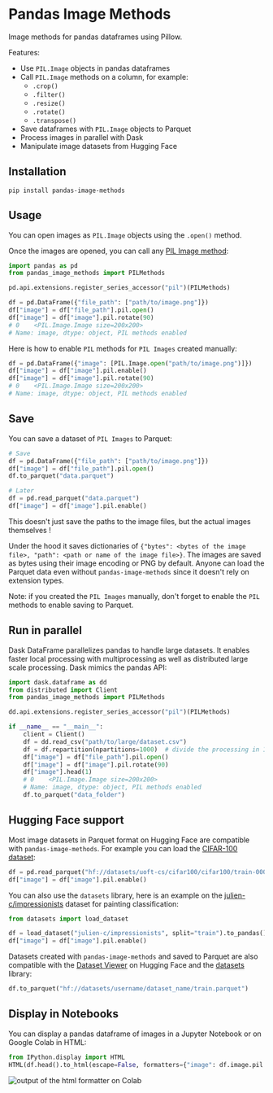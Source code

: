 # Pandas Image Methods

Image methods for pandas dataframes using Pillow.

Features:

* Use `PIL.Image` objects in pandas dataframes
* Call `PIL.Image` methods on a column, for example:
  * `.crop()`
  * `.filter()`
  * `.resize()`
  * `.rotate()`
  * `.transpose()`
* Save dataframes with `PIL.Image` objects to Parquet
* Process images in parallel with Dask
* Manipulate image datasets from Hugging Face

## Installation

```pip
pip install pandas-image-methods
```

## Usage

You can open images as `PIL.Image` objects using the `.open()` method.

Once the images are opened, you can call any [PIL Image method](https://pillow.readthedocs.io/en/stable/reference/Image.html#the-image-class):

```python
import pandas as pd
from pandas_image_methods import PILMethods

pd.api.extensions.register_series_accessor("pil")(PILMethods)

df = pd.DataFrame({"file_path": ["path/to/image.png"]})
df["image"] = df["file_path"].pil.open()
df["image"] = df["image"].pil.rotate(90)
# 0    <PIL.Image.Image size=200x200>
# Name: image, dtype: object, PIL methods enabled
```

Here is how to enable `PIL` methods for `PIL Images` created manually:

```python
df = pd.DataFrame({"image": [PIL.Image.open("path/to/image.png")]})
df["image"] = df["image"].pil.enable()
df["image"] = df["image"].pil.rotate(90)
# 0    <PIL.Image.Image size=200x200>
# Name: image, dtype: object, PIL methods enabled
```

## Save

You can save a dataset of `PIL Images` to Parquet:

```python
# Save
df = pd.DataFrame({"file_path": ["path/to/image.png"]})
df["image"] = df["file_path"].pil.open()
df.to_parquet("data.parquet")

# Later
df = pd.read_parquet("data.parquet")
df["image"] = df["image"].pil.enable()
```

This doesn't just save the paths to the image files, but the actual images themselves !

Under the hood it saves dictionaries of `{"bytes": <bytes of the image file>, "path": <path or name of the image file>}`.
The images are saved as bytes using their image encoding or PNG by default. Anyone can load the Parquet data even without `pandas-image-methods` since it doesn't rely on extension types.

Note: if you created the `PIL Images` manually, don't forget to enable the `PIL` methods to enable saving to Parquet.

## Run in parallel

Dask DataFrame parallelizes pandas to handle large datasets. It enables faster local processing with multiprocessing as well as distributed large scale processing. Dask mimics the pandas API:

```python
import dask.dataframe as dd
from distributed import Client
from pandas_image_methods import PILMethods

dd.api.extensions.register_series_accessor("pil")(PILMethods)

if __name__ == "__main__":
    client = Client()
    df = dd.read_csv("path/to/large/dataset.csv")
    df = df.repartition(npartitions=1000)  # divide the processing in 1000 jobs
    df["image"] = df["file_path"].pil.open()
    df["image"] = df["image"].pil.rotate(90)
    df["image"].head(1)
    # 0    <PIL.Image.Image size=200x200>
    # Name: image, dtype: object, PIL methods enabled
    df.to_parquet("data_folder")
```

## Hugging Face support

Most image datasets in Parquet format on Hugging Face are compatible with `pandas-image-methods`. For example you can load the [CIFAR-100 dataset](https://huggingface.co/datasets/uoft-cs/cifar100):

```python
df = pd.read_parquet("hf://datasets/uoft-cs/cifar100/cifar100/train-00000-of-00001.parquet")
df["image"] = df["image"].pil.enable()
```

You can also use the `datasets` library, here is an example on the [julien-c/impressionists](https://huggingface.co/datasets/julien-c/impressionists) dataset for painting classification:

```python
from datasets import load_dataset

df = load_dataset("julien-c/impressionists", split="train").to_pandas()
df["image"] = df["image"].pil.enable()
```

Datasets created with `pandas-image-methods` and saved to Parquet are also compatible with the [Dataset Viewer](https://huggingface.co/docs/hub/en/datasets-viewer) on Hugging Face and the [datasets](https://github.com/huggingface/datasets) library:

```python
df.to_parquet("hf://datasets/username/dataset_name/train.parquet")
```

## Display in Notebooks

You can display a pandas dataframe of images in a Jupyter Notebook or on Google Colab in HTML:

```python
from IPython.display import HTML
HTML(df.head().to_html(escape=False, formatters={"image": df.image.pil.html_formatter}))
```

![output of the html formatter on Colab](https://huggingface.co/datasets/huggingface/documentation-images/resolve/main/datasets/pandas-image-methods-html_formatter.png)

